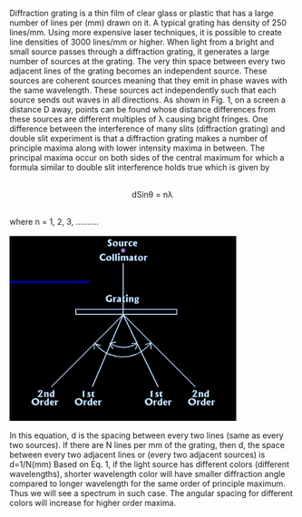 Diffraction grating is a thin film of clear glass or plastic that has a large number of lines per (mm) drawn on it. A typical grating has density of 250 lines/mm. Using more expensive laser techniques, it is possible to create line densities of 3000 lines/mm or higher. When light from a bright and small source passes through a diffraction grating, it generates a large number of sources at the grating. The very thin space between every two adjacent lines of the grating becomes an independent source. These sources are coherent sources meaning that they emit in phase waves with the same wavelength. These sources act independently such that each source sends out waves in all directions. As shown in Fig. 1, on a screen a distance D away, points can be found whose distance differences from these sources are different multiples of λ causing bright fringes. One difference between the interference of many slits (diffraction grating) and double slit experiment is that a diffraction grating makes a number of principle maxima along with lower intensity maxima in between. The principal maxima occur on both sides of the central maximum for which a formula similar to double slit interference holds true which is given by <br><br>

<p align="center">dSinθ = nλ</p>
<br>
where n = 1, 2, 3, ……….
<br><br>

<img src="images/Gratting.png" width="400" hight="450">


In this equation, d is the spacing between every two lines (same as every two sources). If there are N lines per mm of the grating, then d, the space between every two adjacent lines or (every two adjacent sources) is d=1/N(mm)
Based on Eq. 1, if the light source has different colors (different wavelengths), shorter wavelength color will have smaller diffraction angle compared to longer wavelength for the same order of principle maximum. Thus we will see a spectrum in such case. The angular spacing for different colors will increase for higher order maxima.  

